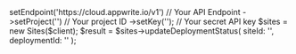 <?php

use Appwrite\Client;
use Appwrite\Services\Sites;

$client = (new Client())
    ->setEndpoint('https://cloud.appwrite.io/v1') // Your API Endpoint
    ->setProject('<YOUR_PROJECT_ID>') // Your project ID
    ->setKey('<YOUR_API_KEY>'); // Your secret API key

$sites = new Sites($client);

$result = $sites->updateDeploymentStatus(
    siteId: '<SITE_ID>',
    deploymentId: '<DEPLOYMENT_ID>'
);